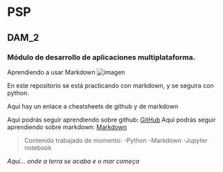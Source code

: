# PSP 
## DAM_2

### Módulo de desarrollo de aplicaciones multiplataforma.

Aprendiendo a usar Markdown
![imagen](utils/Markdown.jpg)

En este repositorio se está practicando con markdown, y se seguira con python. 

Aqui hay un enlace a cheatsheets de github y de markdown

Aqui podrás seguir aprendiendo sobre github: [GitHub]([http://www.google.es](https://education.github.com/git-cheat-sheet-education.pdf))
Aqui podrás seguir aprendiendo sobre markdown: [Markdown]([http://www.google.es](https://www.markdownguide.org/cheat-sheet/))

>Contenido trabajado de momento:
> -Python
> -Markdown
> -Jupyter notebook



*Aqui… onde a terra se acaba e o mar começa* 

